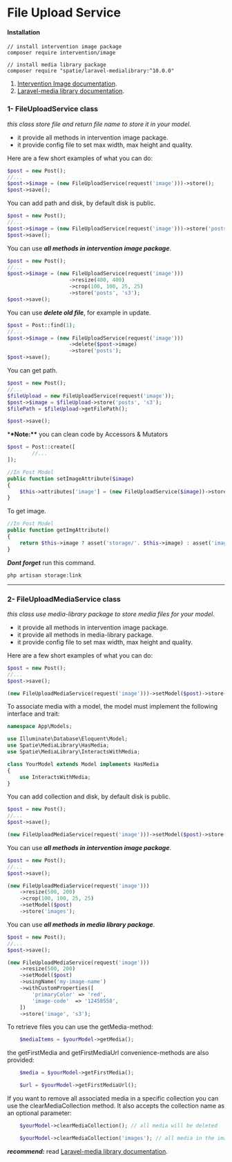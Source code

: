 # File Upload Service

#### Installation

```bach
// install intervention image package
composer require intervention/image

// install media library package
composer require "spatie/laravel-medialibrary:^10.0.0"
```

1. [Intervention Image documentation](https://image.intervention.io/v2).
2. [Laravel-media library documentation](https://spatie.be/docs/laravel-medialibrary).

### 1- FileUploadService class

_this class store file and return file name to store it in your model_.

-   it provide all methods in intervention image package.
-   it provide config file to set max width, max height and quality.

Here are a few short examples of what you can do:

```php
$post = new Post();
//...
$post->$image = (new FileUploadService(request('image')))->store();
$post->save();
```

You can add path and disk, by default disk is public.

```php
$post = new Post();
//...
$post->$image = (new FileUploadService(request('image')))->store('posts', 's3');
$post->save();
```

You can use **_all methods in intervention image package_**.

```php
$post = new Post();
//...
$post->$image = (new FileUploadService(request('image')))
                    ->resize(400, 400)
                    ->crop(100, 100, 25, 25)
                    ->store('posts', 's3');
$post->save();
```

You can use **_delete old file_**, for example in update.

```php
$post = Post::find(1);
//...
$post->$image = (new FileUploadService(request('image')))
                    ->delete($post->image)
                    ->store('posts');
$post->save();
```

You can get path.

```php
$post = new Post();
//...
$fileUpload = new FileUploadService(request('image'));
$post->$image = $fileUpload->store('posts', 's3');
$filePath = $fileUpload->getFilePath();

$post->save();
```

\***\*Note:\*\*** you can clean code by Accessors & Mutators

```php
$post = Post::create([
        //...
]);

//In Post Model
public function setImageAttribute($image)
{
    $this->attributes['image'] = (new FileUploadService($image))->store('posts');
}
```

To get image.

```php
//In Post Model
public function getImgAttribute()
{
    return $this->image ? asset('storage/'. $this->image) : asset('images/post.jpg');
}
```

**_Dont forget_** run this command.

```bach
php artisan storage:link
```

---

### 2- FileUploadMediaService class

_this class use media-library package to store media files for your model_.

-   it provide all methods in intervention image package.
-   it provide all methods in media-library package.
-   it provide config file to set max width, max height and quality.

Here are a few short examples of what you can do:

```php
$post = new Post();
//...
$post->save();

(new FileUploadMediaService(request('image')))->setModel($post)->store();

```

To associate media with a model, the model must implement the following interface and trait:

```php
namespace App\Models;

use Illuminate\Database\Eloquent\Model;
use Spatie\MediaLibrary\HasMedia;
use Spatie\MediaLibrary\InteractsWithMedia;

class YourModel extends Model implements HasMedia
{
    use InteractsWithMedia;
}
```

You can add collection and disk, by default disk is public.

```php
$post = new Post();
//...
$post->save();

(new FileUploadMediaService(request('image')))->setModel($post)->store('images', 's3');

```

You can use **_all methods in intervention image package_**.

```php
$post = new Post();
//...
$post->save();

(new FileUploadMediaService(request('image')))
    ->resize(500, 200)
    ->crop(100, 100, 25, 25)
    ->setModel($post)
    ->store('images');
```

You can use **_all methods in media library package_**.

```php
$post = new Post();
//...
$post->save();

(new FileUploadMediaService(request('image')))
    ->resize(500, 200)
    ->setModel($post)
    ->usingName('my-image-name')
    ->withCustomProperties([
        'primaryColor' => 'red',
        'image-code'  => '12458558',
    ])
    ->store('image', 's3');
```

To retrieve files you can use the getMedia-method:

```php
    $mediaItems = $yourModel->getMedia();
```

the getFirstMedia and getFirstMediaUrl convenience-methods are also provided:

```php
    $media = $yourModel->getFirstMedia();

    $url = $yourModel->getFirstMediaUrl();
```

If you want to remove all associated media in a specific collection you can use the clearMediaCollection method. It also accepts the collection name as an optional parameter:

```php
    $yourModel->clearMediaCollection(); // all media will be deleted

    $yourModel->clearMediaCollection('images'); // all media in the images collection will be deleted
```

**_recommend:_** read [Laravel-media library documentation](https://spatie.be/docs/laravel-medialibrary).
